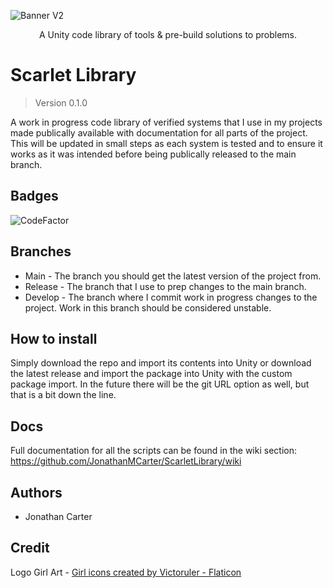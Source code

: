 ![Banner V2](https://user-images.githubusercontent.com/33253710/177016074-96133fb3-43be-4466-a9f4-45228c5ffc22.jpg)


<p align="center">A Unity code library of tools & pre-build solutions to problems. </p>



# Scarlet Library
> Version 0.1.0

A work in progress code library of verified systems that I use in my projects made publically available with documentation for all parts of the project. This will be updated in small steps as each system is tested and to ensure it works as it was intended before being publically released to the main branch. 

## Badges
![CodeFactor](https://www.codefactor.io/repository/github/jonathanmcarter/scarletlibrary/badge?style=for-the-badge)

## Branches
- Main - The branch you should get the latest version of the project from.
- Release - The branch that I use to prep changes to the main branch.
- Develop - The branch where I commit work in progress changes to the project. Work in this branch should be considered unstable.

## How to install
Simply download the repo and import its contents into Unity or download the latest release and import the package into Unity with the custom package import. In the future there will be the git URL option as well, but that is a bit down the line. 

## Docs
Full documentation for all the scripts can be found in the wiki section:
https://github.com/JonathanMCarter/ScarletLibrary/wiki

## Authors
- Jonathan Carter

## Credit
Logo Girl Art - <a href="https://www.flaticon.com/free-icons/girl" title="girl icons">Girl icons created by Victoruler - Flaticon</a>
